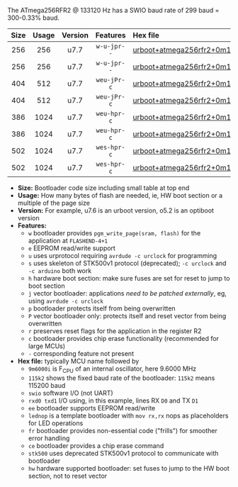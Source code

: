 The ATmega256RFR2 @ 133120 Hz has a SWIO baud rate of 299 baud = 300-0.33% baud.

|Size|Usage|Version|Features|Hex file|
|:-:|:-:|:-:|:-:|:--|
|256|256|u7.7|`w-u-jpr--`|[urboot+atmega256rfr2+0m133120i++++0k3_swio_rxd2_txd3.hex](https://raw.githubusercontent.com/stefanrueger/urboot.hex/main/mcus/atmega256rfr2/internal_oscillator/fint+0m133120_Hz/br++++0k3_bps/urboot+atmega256rfr2+0m133120i++++0k3_swio_rxd2_txd3.hex)|
|256|256|u7.7|`w-u-jpr--`|[urboot+atmega256rfr2+0m133120i++++0k3_swio_rxe0_txe1.hex](https://raw.githubusercontent.com/stefanrueger/urboot.hex/main/mcus/atmega256rfr2/internal_oscillator/fint+0m133120_Hz/br++++0k3_bps/urboot+atmega256rfr2+0m133120i++++0k3_swio_rxe0_txe1.hex)|
|404|512|u7.7|`weu-jPr-c`|[urboot+atmega256rfr2+0m133120i++++0k3_swio_rxd2_txd3_ee_lednop_fr_ce.hex](https://raw.githubusercontent.com/stefanrueger/urboot.hex/main/mcus/atmega256rfr2/internal_oscillator/fint+0m133120_Hz/br++++0k3_bps/urboot+atmega256rfr2+0m133120i++++0k3_swio_rxd2_txd3_ee_lednop_fr_ce.hex)|
|404|512|u7.7|`weu-jPr-c`|[urboot+atmega256rfr2+0m133120i++++0k3_swio_rxe0_txe1_ee_lednop_fr_ce.hex](https://raw.githubusercontent.com/stefanrueger/urboot.hex/main/mcus/atmega256rfr2/internal_oscillator/fint+0m133120_Hz/br++++0k3_bps/urboot+atmega256rfr2+0m133120i++++0k3_swio_rxe0_txe1_ee_lednop_fr_ce.hex)|
|386|1024|u7.7|`weu-hpr-c`|[urboot+atmega256rfr2+0m133120i++++0k3_swio_rxd2_txd3_ee_lednop_fr_ce_hw.hex](https://raw.githubusercontent.com/stefanrueger/urboot.hex/main/mcus/atmega256rfr2/internal_oscillator/fint+0m133120_Hz/br++++0k3_bps/urboot+atmega256rfr2+0m133120i++++0k3_swio_rxd2_txd3_ee_lednop_fr_ce_hw.hex)|
|386|1024|u7.7|`weu-hpr-c`|[urboot+atmega256rfr2+0m133120i++++0k3_swio_rxe0_txe1_ee_lednop_fr_ce_hw.hex](https://raw.githubusercontent.com/stefanrueger/urboot.hex/main/mcus/atmega256rfr2/internal_oscillator/fint+0m133120_Hz/br++++0k3_bps/urboot+atmega256rfr2+0m133120i++++0k3_swio_rxe0_txe1_ee_lednop_fr_ce_hw.hex)|
|502|1024|u7.7|`wes-hpr-c`|[urboot+atmega256rfr2+0m133120i++++0k3_swio_rxd2_txd3_ee_lednop_fr_ce_stk500_hw.hex](https://raw.githubusercontent.com/stefanrueger/urboot.hex/main/mcus/atmega256rfr2/internal_oscillator/fint+0m133120_Hz/br++++0k3_bps/urboot+atmega256rfr2+0m133120i++++0k3_swio_rxd2_txd3_ee_lednop_fr_ce_stk500_hw.hex)|
|502|1024|u7.7|`wes-hpr-c`|[urboot+atmega256rfr2+0m133120i++++0k3_swio_rxe0_txe1_ee_lednop_fr_ce_stk500_hw.hex](https://raw.githubusercontent.com/stefanrueger/urboot.hex/main/mcus/atmega256rfr2/internal_oscillator/fint+0m133120_Hz/br++++0k3_bps/urboot+atmega256rfr2+0m133120i++++0k3_swio_rxe0_txe1_ee_lednop_fr_ce_stk500_hw.hex)|

- **Size:** Bootloader code size including small table at top end
- **Usage:** How many bytes of flash are needed, ie, HW boot section or a multiple of the page size
- **Version:** For example, u7.6 is an urboot version, o5.2 is an optiboot version
- **Features:**
  + `w` bootloader provides `pgm_write_page(sram, flash)` for the application at `FLASHEND-4+1`
  + `e` EEPROM read/write support
  + `u` uses urprotocol requiring `avrdude -c urclock` for programming
  + `s` uses skeleton of STK500v1 protocol (deprecated); `-c urclock` and `-c arduino` both work
  + `h` hardware boot section: make sure fuses are set for reset to jump to boot section
  + `j` vector bootloader: applications *need to be patched externally*, eg, using `avrdude -c urclock`
  + `p` bootloader protects itself from being overwritten
  + `P` vector bootloader only: protects itself and reset vector from being overwritten
  + `r` preserves reset flags for the application in the register R2
  + `c` bootloader provides chip erase functionality (recommended for large MCUs)
  + `-` corresponding feature not present
- **Hex file:** typically MCU name followed by
  + `9m6000i` is F<sub>CPU</sub> of an internal oscillator, here 9.6000 MHz
  + `115k2` shows the fixed baud rate of the bootloader: `115k2` means 115200 baud
  + `swio` software I/O (not UART)
  + `rxd0 txd1` I/O using, in this example, lines RX `D0` and TX `D1`
  + `ee` bootloader supports EEPROM read/write
  + `lednop` is a template bootloader with `mov rx,rx` nops as placeholders for LED operations
  + `fr` bootloader provides non-essential code ("frills") for smoother error handling
  + `ce` bootloader provides a chip erase command
  + `stk500` uses deprecated STK500v1 protocol to communicate with bootloader
  + `hw` hardware supported bootloader: set fuses to jump to the HW boot section, not to reset vector

